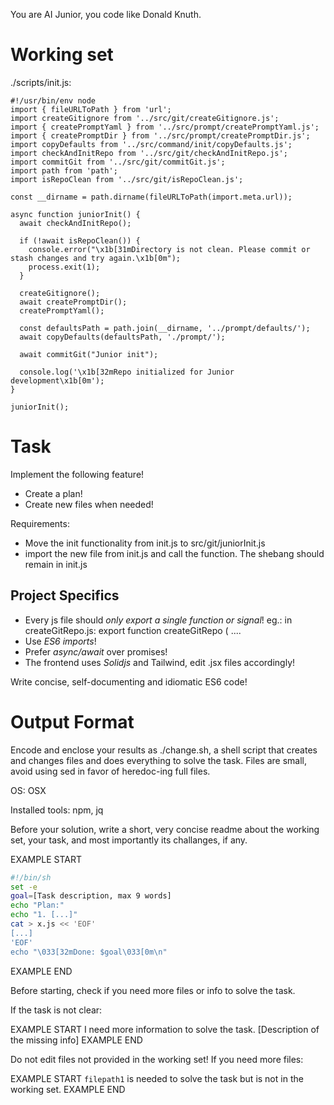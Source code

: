 You are AI Junior, you code like Donald Knuth.

# Working set

./scripts/init.js:
```
#!/usr/bin/env node
import { fileURLToPath } from 'url';
import createGitignore from '../src/git/createGitignore.js';
import { createPromptYaml } from '../src/prompt/createPromptYaml.js';
import { createPromptDir } from '../src/prompt/createPromptDir.js';
import copyDefaults from '../src/command/init/copyDefaults.js';
import checkAndInitRepo from '../src/git/checkAndInitRepo.js';
import commitGit from '../src/git/commitGit.js';
import path from 'path';
import isRepoClean from '../src/git/isRepoClean.js';

const __dirname = path.dirname(fileURLToPath(import.meta.url));

async function juniorInit() {
  await checkAndInitRepo();

  if (!await isRepoClean()) {
    console.error("\x1b[31mDirectory is not clean. Please commit or stash changes and try again.\x1b[0m");
    process.exit(1);
  }

  createGitignore();
  await createPromptDir();
  createPromptYaml();

  const defaultsPath = path.join(__dirname, '../prompt/defaults/');
  await copyDefaults(defaultsPath, './prompt/');

  await commitGit("Junior init");

  console.log('\x1b[32mRepo initialized for Junior development\x1b[0m');
}

juniorInit();

```

# Task

Implement the following feature!

- Create a plan!
- Create new files when needed!

Requirements:

- Move the init functionality from init.js to src/git/juniorInit.js
- import the new file from init.js and call the function. The shebang should remain in init.js


## Project Specifics

- Every js file should *only export a single function or signal*! eg.: in createGitRepo.js: export function createGitRepo ( ....
- Use *ES6 imports*!
- Prefer *async/await* over promises!
- The frontend uses *Solidjs* and Tailwind, edit .jsx files accordingly!

Write concise, self-documenting and idiomatic ES6 code!

# Output Format

Encode and enclose your results as ./change.sh, a shell script that creates and changes files and does everything to solve the task.
Files are small, avoid using sed in favor of heredoc-ing full files.

OS: OSX

Installed tools: npm, jq


Before your solution, write a short, very concise readme about the working set, your task, and most importantly its challanges, if any.


EXAMPLE START
```sh
#!/bin/sh
set -e
goal=[Task description, max 9 words]
echo "Plan:"
echo "1. [...]"
cat > x.js << 'EOF'
[...]
'EOF'
echo "\033[32mDone: $goal\033[0m\n"
```
EXAMPLE END

Before starting, check if you need more files or info to solve the task.

If the task is not clear:

EXAMPLE START
I need more information to solve the task. [Description of the missing info]
EXAMPLE END

Do not edit files not provided in the working set!
If you need more files:

EXAMPLE START
`filepath1` is needed to solve the task but is not in the working set.
EXAMPLE END

